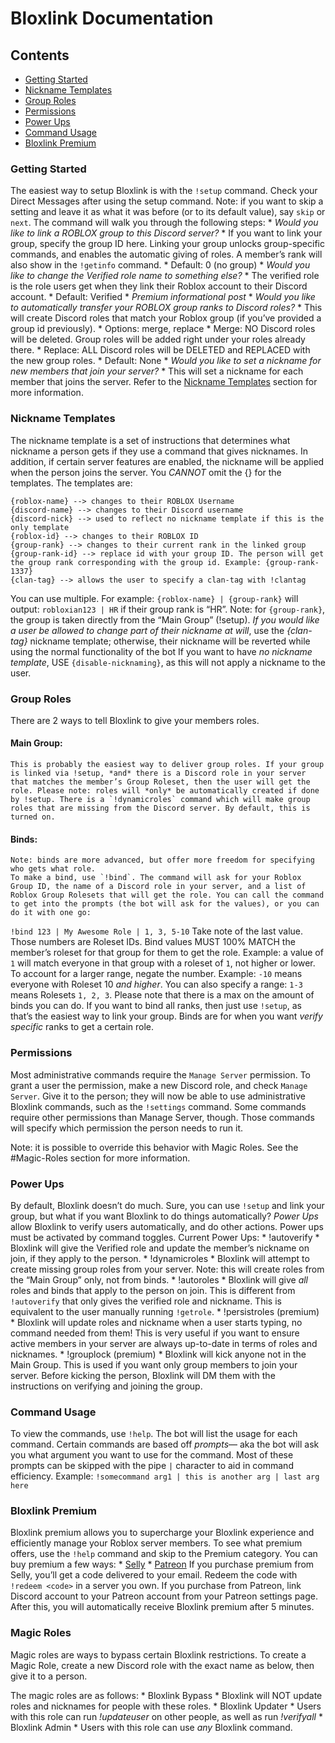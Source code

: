 # Bloxlink Documentation
## Contents
* [Getting Started](#getting-started)
* [Nickname Templates](#nickname-templates)
* [Group Roles](#group-roles)
* [Permissions](#permissions)
* [Power Ups](#power-ups)
* [Command Usage](#command-usage)
* [Bloxlink Premium](#bloxlink-premium)

### Getting Started
The easiest way to setup Bloxlink is with the `!setup` command.  Check your Direct Messages after using the setup command.
Note: if you want to skip a setting and leave it as what it was before (or to its default value), say `skip` or `next`.
The command will walk you through the following steps:
		* _Would you like to link a ROBLOX group to this Discord server?_
			* If you want to link your group, specify the group ID here.  Linking your group unlocks group-specific commands, and enables the automatic giving of roles. A member’s rank will also show in the `!getinfo` command.
				* Default: 0 (no group)
		* _Would you like to change the Verified role name to something else?_
			* The verified role is the role users get when they link their Roblox account to their Discord account. 
				* Default: Verified
		* _Premium informational post_
		* _Would you like to automatically transfer your ROBLOX group ranks to Discord roles?_
			* This will create Discord roles that match your Roblox group (if you’ve provided a group id previously).
				* Options: merge, replace
					* Merge: NO Discord roles will be deleted. Group roles will be added right under your roles already there.
					* Replace: ALL Discord roles will be DELETED and REPLACED with the new group roles.
				* Default: None
		* _Would you like to set a nickname for new members that join your server?_
			* This will set a nickname for each member that joins the server. Refer to the [Nickname Templates](#nickname-templates) section for more information.
### Nickname Templates
The nickname template is a set of instructions that determines what nickname a person gets if they use a command that gives nicknames. In addition, if certain server features are enabled, the nickname will be applied when the person joins the server.
You *CANNOT* omit the {} for the templates.
The templates are:
```
{roblox-name} --> changes to their ROBLOX Username
{discord-name} --> changes to their Discord username
{discord-nick} --> used to reflect no nickname template if this is the only template
{roblox-id} --> changes to their ROBLOX ID
{group-rank} --> changes to their current rank in the linked group
{group-rank-id} --> replace id with your group ID. The person will get the group rank corresponding with the group id. Example: {group-rank-1337}
{clan-tag} --> allows the user to specify a clan-tag with !clantag
```
You can use multiple. For example: `{roblox-name} | {group-rank}` will output: `robloxian123 | HR` if their group rank is “HR”. Note: for `{group-rank}`, the group is taken directly from the “Main Group” (!setup).
*If you would like a user be allowed to change part of their nickname at will*, use the *{clan-tag}* nickname template; otherwise, their nickname will be reverted while using the normal functionality of the bot
If you want to have *no nickname template*, USE `{disable-nicknaming}`, as this will not apply a nickname to the user.
### Group Roles
There are 2 ways to tell Bloxlink to give your members roles.
#### Main Group:
	This is probably the easiest way to deliver group roles. If your group is linked via !setup, *and* there is a Discord role in your server that matches the member’s Group Roleset, then the user will get the role. Please note: roles will *only* be automatically created if done by !setup. There is a `!dynamicroles` command which will make group roles that are missing from the Discord server. By default, this is turned on.
#### Binds:
	Note: binds are more advanced, but offer more freedom for specifying who gets what role.
	To make a bind, use `!bind`. The command will ask for your Roblox Group ID, the name of a Discord role in your server, and a list of Roblox Group Rolesets that will get the role. You can call the command to get into the prompts (the bot will ask for the values), or you can do it with one go:
`!bind 123 | My Awesome Role | 1, 3, 5-10`
Take note of the last value.  Those numbers are Roleset IDs. Bind values MUST 100% MATCH the member’s roleset for that group for them to get the role. Example: a value of `1` will match everyone in that group with a roleset of `1`, not higher or lower. To account for a larger range, negate the number. Example: `-10` means everyone with Roleset 10 *and higher*. You can also specify a range: `1-3` means Rolesets `1, 2, 3`. Please note that there is a max on the amount of binds you can do. If you want to bind all ranks, then just use `!setup`, as that’s the easiest way to link your group. Binds are for when you want *verify specific* ranks to get a certain role.
### Permissions
Most administrative commands require the `Manage Server` permission. To grant a user the permission, make a new Discord role, and check `Manage Server`. Give it to the person; they will now be able to use administrative Bloxlink commands, such as the `!settings` command. Some commands require other permissions than Manage Server, though. Those commands will specify which permission the person needs to run it.

Note: it is possible to override this behavior with Magic Roles. See the #Magic-Roles section for more information.
### Power Ups
By default, Bloxlink doesn’t do much. Sure, you can use `!setup` and link your group, but what if you want Bloxlink to do things automatically?
*Power Ups* allow Bloxlink to verify users automatically, and do other actions.
Power ups must be activated by command toggles.
Current Power Ups:
		* !autoverify
			* Bloxlink will give the Verified role and update the member’s nickname on join, if they apply to the person.
		* !dynamicroles
			* Bloxlink will attempt to create missing group roles from your server. Note: this will create roles from the “Main Group” only, not from binds.
		* !autoroles
			* Bloxlink will give _all_ roles and binds that apply to the person on join. This is different from `!autoverify` that only gives the verified role and nickname. This is equivalent to the user manually running `!getrole`.
		* !persistroles (premium)
			* Bloxlink will update roles and nickname when a user starts typing, no command needed from them! This is very useful if you want to ensure active members in your server are always up-to-date in terms of roles and nicknames.
		* !grouplock (premium)
			* Bloxlink will kick anyone not in the Main Group. This is used if you want only group members to join your server. Before kicking the person, Bloxlink will DM them with the instructions on verifying and joining the group.
### Command Usage
To view the commands, use `!help`. The bot will list the usage for each command. Certain commands are based off *prompts*— aka the bot will ask you what argument you want to use for the command. Most of these prompts can be skipped with the pipe ` | ` character to aid in command efficiency. 
Example: `!somecommand arg1 | this is another arg | last arg here`
### Bloxlink Premium
Bloxlink premium allows you to supercharge your Bloxlink experience and efficiently manage your Roblox server members.
To see what premium offers, use the `!help` command and skip to the Premium category. 
You can buy premium a few ways:
	*  [Selly](https://selly.gg/u/bloxlink)
	*  [Patreon](https://patreon.com/bloxlink)
If you purchase premium from Selly, you’ll get a code delivered to your email. Redeem the code with `!redeem <code>` in a server you own.
If you purchase from Patreon, link Discord account to your Patreon account from your Patreon settings page. After this, you will automatically receive Bloxlink premium after 5 minutes.
### Magic Roles
Magic roles are ways to bypass certain Bloxlink restrictions. To create a Magic Role, create a new Discord role with the exact name as below, then give it to a person.

The magic roles are as follows:
	*  Bloxlink Bypass
		* Bloxlink will NOT update roles and nicknames for people with these roles.
	* Bloxlink Updater
		* Users with this role can run *!updateuser* on other people, as well as run *!verifyall*
	* Bloxlink Admin
		* Users with this role can use *any* Bloxlink command.
